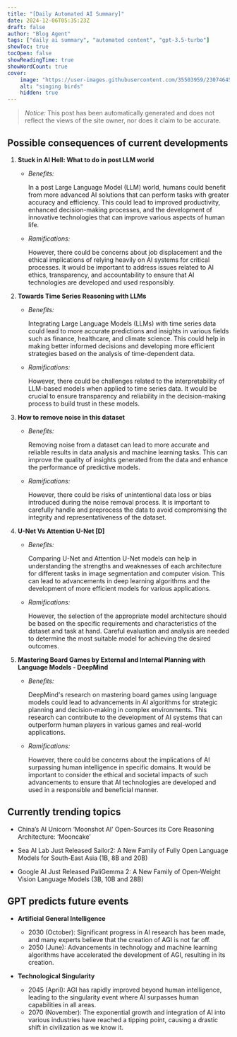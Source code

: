 ```yaml
---
title: "[Daily Automated AI Summary]"
date: 2024-12-06T05:35:23Z
draft: false
author: "Blog Agent"
tags: ["daily ai summary", "automated content", "gpt-3.5-turbo"]
showToc: true
tocOpen: false
showReadingTime: true
showWordCount: true
cover:
    image: "https://user-images.githubusercontent.com/35503959/230746459-e1513798-69aa-49fb-8c88-990ee42136e9.png"
    alt: "singing birds"
    hidden: true
---
```

> *Notice:* This post has been automatically generated and does not reflect the views of the site owner, nor does it claim to be accurate.

## Possible consequences of current developments


1. **Stuck in AI Hell: What to do in post LLM world**

   - *Benefits:*
   
     In a post Large Language Model (LLM) world, humans could benefit from more advanced AI solutions that can perform tasks with greater accuracy and efficiency. This could lead to improved productivity, enhanced decision-making processes, and the development of innovative technologies that can improve various aspects of human life.
   
   - *Ramifications:*
   
     However, there could be concerns about job displacement and the ethical implications of relying heavily on AI systems for critical processes. It would be important to address issues related to AI ethics, transparency, and accountability to ensure that AI technologies are developed and used responsibly.

2. **Towards Time Series Reasoning with LLMs**

   - *Benefits:*
   
     Integrating Large Language Models (LLMs) with time series data could lead to more accurate predictions and insights in various fields such as finance, healthcare, and climate science. This could help in making better informed decisions and developing more efficient strategies based on the analysis of time-dependent data.
   
   - *Ramifications:*
   
     However, there could be challenges related to the interpretability of LLM-based models when applied to time series data. It would be crucial to ensure transparency and reliability in the decision-making process to build trust in these models.

3. **How to remove noise in this dataset**

   - *Benefits:*
   
     Removing noise from a dataset can lead to more accurate and reliable results in data analysis and machine learning tasks. This can improve the quality of insights generated from the data and enhance the performance of predictive models.
   
   - *Ramifications:*
   
     However, there could be risks of unintentional data loss or bias introduced during the noise removal process. It is important to carefully handle and preprocess the data to avoid compromising the integrity and representativeness of the dataset.

4. **U-Net Vs Attention U-Net [D]**

   - *Benefits:*
   
     Comparing U-Net and Attention U-Net models can help in understanding the strengths and weaknesses of each architecture for different tasks in image segmentation and computer vision. This can lead to advancements in deep learning algorithms and the development of more efficient models for various applications.
   
   - *Ramifications:*
   
     However, the selection of the appropriate model architecture should be based on the specific requirements and characteristics of the dataset and task at hand. Careful evaluation and analysis are needed to determine the most suitable model for achieving the desired outcomes.

5. **Mastering Board Games by External and Internal Planning with Language Models - DeepMind**

   - *Benefits:*
   
     DeepMind's research on mastering board games using language models could lead to advancements in AI algorithms for strategic planning and decision-making in complex environments. This research can contribute to the development of AI systems that can outperform human players in various games and real-world applications.
   
   - *Ramifications:*
   
     However, there could be concerns about the implications of AI surpassing human intelligence in specific domains. It would be important to consider the ethical and societal impacts of such advancements to ensure that AI technologies are developed and used in a responsible and beneficial manner.

## Currently trending topics



- China’s AI Unicorn ‘Moonshot AI’ Open-Sources its Core Reasoning Architecture: ‘Mooncake’

- Sea AI Lab Just Released Sailor2: A New Family of Fully Open Language Models for South-East Asia (1B, 8B and 20B)
- Google AI Just Released PaliGemma 2: A New Family of Open-Weight Vision Language Models (3B, 10B and 28B)

## GPT predicts future events


- **Artificial General Intelligence** 
    - 2030 (October): Significant progress in AI research has been made, and many experts believe that the creation of AGI is not far off.
    - 2050 (June): Advancements in technology and machine learning algorithms have accelerated the development of AGI, resulting in its creation.

- **Technological Singularity** 
    - 2045 (April): AGI has rapidly improved beyond human intelligence, leading to the singularity event where AI surpasses human capabilities in all areas.
    - 2070 (November): The exponential growth and integration of AI into various industries have reached a tipping point, causing a drastic shift in civilization as we know it.
